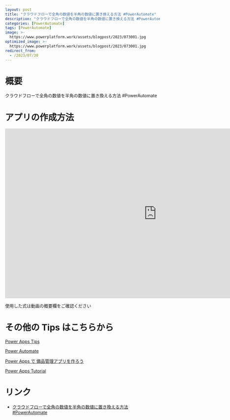 ```yaml
---
layout: post
title: "クラウドフローで全角の数値を半角の数値に置き換える方法 #PowerAutomate"
description: "クラウドフローで全角の数値を半角の数値に置き換える方法 #PowerAutomateを動画で分かりやすく解説"
categories: [PowerAutomate]
tags: [PowerAutomate]
image: >-
  https://www.powerplatform.work/assets/blogpost/2023/073001.jpg
optimized_image: >-
  https://www.powerplatform.work/assets/blogpost/2023/073001.jpg
redirect_from:
  - /2023/07/30
---
```



#  概要

クラウドフローで全角の数値を半角の数値に置き換える方法 #PowerAutomate


# アプリの作成方法

<iframe width="983" height="553" src="https://www.youtube.com/embed/diFa6Z7s3yM" title="YouTube video player" frameborder="0" allow="accelerometer; autoplay; clipboard-write; encrypted-media; gyroscope; picture-in-picture" allowfullscreen></iframe>


使用した式は動画の概要欄をご確認ください


# その他の Tips はこちらから

[Power Apps Tips](https://www.youtube.com/watch?v=VrAQf3JQ7yM&list=PLVhFi1fb3DqakSLVMn22DDcySXh9jtzi- )


[Power Automate](https://www.youtube.com/watch?v=-YnJYT0ASEM&list=PLVhFi1fb3Dqbzic6GieqnLFgD3aTj-eHA)


[Power Apps で 備品管理アプリを作ろう](https://www.youtube.com/playlist?list=PLVhFi1fb3DqZM3HKb8Hea6XEL96990Fyn)


[Power Apps Tutorial](https://www.youtube.com/playlist?list=PLVhFi1fb3DqalxpL974VvAJvV4iWoSbe_)


# リンク


- [クラウドフローで全角の数値を半角の数値に置き換える方法 #PowerAutomate](https://www.youtube.com/watch?v=diFa6Z7s3yM)

